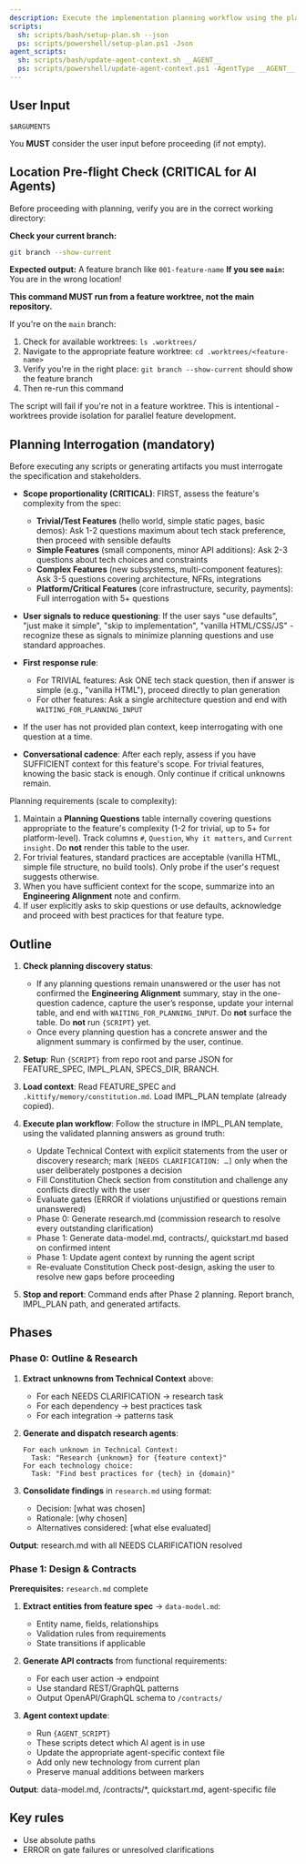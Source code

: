 ```yaml
---
description: Execute the implementation planning workflow using the plan template to generate design artifacts.
scripts:
  sh: scripts/bash/setup-plan.sh --json
  ps: scripts/powershell/setup-plan.ps1 -Json
agent_scripts:
  sh: scripts/bash/update-agent-context.sh __AGENT__
  ps: scripts/powershell/update-agent-context.ps1 -AgentType __AGENT__
---
```


## User Input

```text
$ARGUMENTS
```

You **MUST** consider the user input before proceeding (if not empty).

## Location Pre-flight Check (CRITICAL for AI Agents)

Before proceeding with planning, verify you are in the correct working directory:

**Check your current branch:**
```bash
git branch --show-current
```

**Expected output:** A feature branch like `001-feature-name`
**If you see `main`:** You are in the wrong location!

**This command MUST run from a feature worktree, not the main repository.**

If you're on the `main` branch:
1. Check for available worktrees: `ls .worktrees/`
2. Navigate to the appropriate feature worktree: `cd .worktrees/<feature-name>`
3. Verify you're in the right place: `git branch --show-current` should show the feature branch
4. Then re-run this command

The script will fail if you're not in a feature worktree. This is intentional - worktrees provide isolation for parallel feature development.

## Planning Interrogation (mandatory)

Before executing any scripts or generating artifacts you must interrogate the specification and stakeholders.

- **Scope proportionality (CRITICAL)**: FIRST, assess the feature's complexity from the spec:
  - **Trivial/Test Features** (hello world, simple static pages, basic demos): Ask 1-2 questions maximum about tech stack preference, then proceed with sensible defaults
  - **Simple Features** (small components, minor API additions): Ask 2-3 questions about tech choices and constraints
  - **Complex Features** (new subsystems, multi-component features): Ask 3-5 questions covering architecture, NFRs, integrations
  - **Platform/Critical Features** (core infrastructure, security, payments): Full interrogation with 5+ questions

- **User signals to reduce questioning**: If the user says "use defaults", "just make it simple", "skip to implementation", "vanilla HTML/CSS/JS" - recognize these as signals to minimize planning questions and use standard approaches.

- **First response rule**:
  - For TRIVIAL features: Ask ONE tech stack question, then if answer is simple (e.g., "vanilla HTML"), proceed directly to plan generation
  - For other features: Ask a single architecture question and end with `WAITING_FOR_PLANNING_INPUT`

- If the user has not provided plan context, keep interrogating with one question at a time.

- **Conversational cadence**: After each reply, assess if you have SUFFICIENT context for this feature's scope. For trivial features, knowing the basic stack is enough. Only continue if critical unknowns remain.

Planning requirements (scale to complexity):

1. Maintain a **Planning Questions** table internally covering questions appropriate to the feature's complexity (1-2 for trivial, up to 5+ for platform-level). Track columns `#`, `Question`, `Why it matters`, and `Current insight`. Do **not** render this table to the user.
2. For trivial features, standard practices are acceptable (vanilla HTML, simple file structure, no build tools). Only probe if the user's request suggests otherwise.
3. When you have sufficient context for the scope, summarize into an **Engineering Alignment** note and confirm.
4. If user explicitly asks to skip questions or use defaults, acknowledge and proceed with best practices for that feature type.

## Outline

1. **Check planning discovery status**:
   - If any planning questions remain unanswered or the user has not confirmed the **Engineering Alignment** summary, stay in the one-question cadence, capture the user’s response, update your internal table, and end with `WAITING_FOR_PLANNING_INPUT`. Do **not** surface the table. Do **not** run `{SCRIPT}` yet.
   - Once every planning question has a concrete answer and the alignment summary is confirmed by the user, continue.

2. **Setup**: Run `{SCRIPT}` from repo root and parse JSON for FEATURE_SPEC, IMPL_PLAN, SPECS_DIR, BRANCH.

3. **Load context**: Read FEATURE_SPEC and `.kittify/memory/constitution.md`. Load IMPL_PLAN template (already copied).

4. **Execute plan workflow**: Follow the structure in IMPL_PLAN template, using the validated planning answers as ground truth:
   - Update Technical Context with explicit statements from the user or discovery research; mark `[NEEDS CLARIFICATION: …]` only when the user deliberately postpones a decision
   - Fill Constitution Check section from constitution and challenge any conflicts directly with the user
   - Evaluate gates (ERROR if violations unjustified or questions remain unanswered)
   - Phase 0: Generate research.md (commission research to resolve every outstanding clarification)
   - Phase 1: Generate data-model.md, contracts/, quickstart.md based on confirmed intent
   - Phase 1: Update agent context by running the agent script
   - Re-evaluate Constitution Check post-design, asking the user to resolve new gaps before proceeding

5. **Stop and report**: Command ends after Phase 2 planning. Report branch, IMPL_PLAN path, and generated artifacts.

## Phases

### Phase 0: Outline & Research

1. **Extract unknowns from Technical Context** above:
   - For each NEEDS CLARIFICATION → research task
   - For each dependency → best practices task
   - For each integration → patterns task

2. **Generate and dispatch research agents**:
   ```
   For each unknown in Technical Context:
     Task: "Research {unknown} for {feature context}"
   For each technology choice:
     Task: "Find best practices for {tech} in {domain}"
   ```

3. **Consolidate findings** in `research.md` using format:
   - Decision: [what was chosen]
   - Rationale: [why chosen]
   - Alternatives considered: [what else evaluated]

**Output**: research.md with all NEEDS CLARIFICATION resolved

### Phase 1: Design & Contracts

**Prerequisites:** `research.md` complete

1. **Extract entities from feature spec** → `data-model.md`:
   - Entity name, fields, relationships
   - Validation rules from requirements
   - State transitions if applicable

2. **Generate API contracts** from functional requirements:
   - For each user action → endpoint
   - Use standard REST/GraphQL patterns
   - Output OpenAPI/GraphQL schema to `/contracts/`

3. **Agent context update**:
   - Run `{AGENT_SCRIPT}`
   - These scripts detect which AI agent is in use
   - Update the appropriate agent-specific context file
   - Add only new technology from current plan
   - Preserve manual additions between markers

**Output**: data-model.md, /contracts/*, quickstart.md, agent-specific file

## Key rules

- Use absolute paths
- ERROR on gate failures or unresolved clarifications
